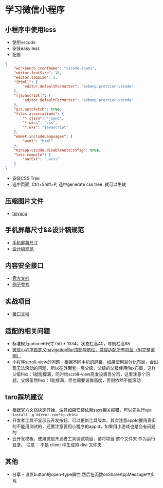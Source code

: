 # 学习微信小程序

## 小程序中使用less
* 使用vscode
* 安装easy less
* 配置
```json
{
    "workbench.iconTheme": "vscode-icons",
    "editor.fontSize": 18,
    "editor.tabSize": 2,
    "[html]": {
        "editor.defaultFormatter": "esbenp.prettier-vscode"
    },
    "[javascript]": {
        "editor.defaultFormatter": "esbenp.prettier-vscode"
    },
    "git.autofetch": true,
    "files.associations": {
        "*.cjson": "jsonc",
        "*.wxss": "css",
        "*.wxs": "javascript"
    },
    "emmet.includeLanguages": {
        "wxml": "html"
    },
    "minapp-vscode.disableAutoConfig": true,
    "less.compile": {
        "outExt": ".wxss"
    }
}
```
* 安装CSS Tree
* 选中页面, Ctrl+Shift+P, 选中generate css tree, 就可以生成 

## 压缩图片文件

* [tinypng](https://tinypng.com/)

## 手机屏幕尺寸&&设计稿规范

* [手机屏幕尺寸](https://uiiiuiii.com/screen/)
* [设计稿规范](https://www.25xt.com/appsize)

## 内容安全接口

* [官方文档](https://developers.weixin.qq.com/doc/oplatform/Third-party_Platforms/Mini_Programs/Content_Security_API.html)
* [例子参考](https://zhuanlan.zhihu.com/p/121613584)

## 实战项目
* [接口文档](https://www.showdoc.cc/128719739414963?page_id=2513235043485226)

## 适配的相关问题
* 标准规范iphone6尺寸750 * 1334，状态栏高40，导航栏高88
* [微信小程序自定义navigationBar顶部导航栏，兼容适配所有机型（附完整案例）](https://www.jianshu.com/p/b7d92192d97b)
* 小程序scroll-view的问题 - 根据不同手机的屏幕，如果使用百分比布局，会出现无法滚动的问题，所以在外面套一层父级，父级的父级使用flex布局，这样父级flex：1就能撑满，同时给scroll-view高度设置百分百，这里注意个问题，父级虽然flex：1能撑满，但也需要设置高度，否则依然不能滚动

## taro踩坑建议

* 根据官方文档快速开始，注意如果安装依赖sass相关报错，可以先执行`npm install -g mirror-config-china`
* 开发者工具不显示云开发按钮，可以更新工具版本，其次注意appId要用真实的不能用测试的，还要注意要用小程序的appid，如果用小游戏也是会有问题的
* 云开发模板，使用微信开发者工具调试项目，请将项目 整个文件夹 作为运行目录。 注意： 不是 client 中生成的 dist 文件夹

## 其他

* 分享 - 设置button的open-type属性,然后在函数onShareAppMessage中实现

